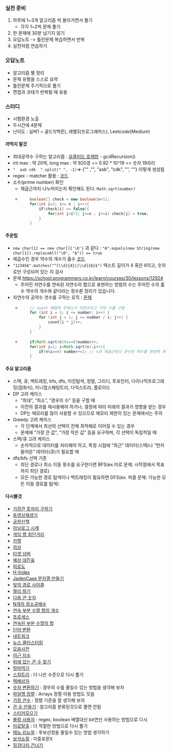 ### 실전 준비
1. 하루에 1~3개 알고리즘 씩 돌아가면서 풀기
   - 각각 1~2씩 문제 풀기
2. 한 문제에 30분 넘기지 않기
3. 오답노트 -> 틀린문제 복습하면서 반복
4. 실전처럼 연습하기


### 오답노트
- 알고리즘 별 정리
- 문제 유형을 스스로 요약
- 틀린문제 주기적으로 풀기
- 면접과 코테가 반복될 때 유용


### 스터디
- 시험환경 노출
- 두시간에 4문제
- 난이도 : 실버1 ~ 골드1(백준), 레벨3(프로그래머스), Leetcode(Medium)


#### 까먹지 말것
- 최대공약수 구하는 알고리즘 : [유클리드 호제법](./programmers/lv0/AdditionOfFractions.java) - gcdRecursion()
- int max : 약 20억, long max : 약 920경 => 0.92 * 10^19 => 숫자 19자리
- ```"  asb cdk  ".split(" ", -1)```=> {"" ,"", "asb", "cdk", "", ""} 이렇게 생성됨
- regex - matcher 활용 : [코드](./programmers/lv2/JadenCaseString.java)
- 소수(prime number) 확인
    - 제곱근까지 나누어지는지 확인해도 된다. ```Math.sqrt(number)```
  - ```java
        boolean[] check = new boolean[n+1];
        for(int i=2; i<= n ; i++){
            if(check[i] == false){
                for(int j=i*2; j<=n ; j+=i) check[j] = true;
            }
        }
    ```


#### 주운팁
- ```new char[1] == new char[]{'\0'}``` 과 같다 : ```"A".equals(new String(new char[1]).replaceAll("\0", "A")) == true```
- 제곱수인 경우 약수의 개수가 홀수 [코드](./programmers/lv1/TheNumberAndAdditionOfDivisors.java)
- ``` "123456".matches("^[\\d]{4}|[\\d]{6}$") ``` 텍스트 길이가 4 혹은 6이고, 숫자로만 구성되어 있는 지 검사 
- 문제 https://school.programmers.co.kr/learn/courses/30/lessons/12924
  - 주어진 자연수를 연속된 자연수의 합으로 표현하는 방법의 수는 주어진 수의 홀수 약수의 개수와 같다라는 정수론 정리가 있습니다.
- 자연수의 공약수 갯수를 구하는 로직 : [문제](https://school.programmers.co.kr/learn/courses/30/lessons/136798)
  - ```java
        // count 배열의 인덱스가 자연수이고 각의 수를 구함
        for (int i = 1; i <= number; i++) {
            for (int j = 1; j <= number / i; j++) {
                count[i * j]++;
            }
        }
    ```
  - ```java
        if(Math.sqrt(n)%1==0)number++;
        for(int i=1; i<Math.sqrt(n);i++){
            if(n%i==0) number+=2; // n과 제곱근보다 큰수인 약수를 한번에 계산
        }
    ```
    
#### 주요 알고리즘
- 스택, 큐, 백트래킹, bfs, dfs, 이진탐색, 정렬, 그리디, 투포인터, 다이나믹프로그래밍(점화식), 미니멈스패팅트리, 다익스트라, 플로이드
- DP 고려 케이스
  - “최대”, “최소”, “경우의 수” 등을 구할 때
  - 이전의 결과를 재사용해야 하거나, 결정에 따라 미래의 결과가 영향을 받는 경우
  - DP는 메모리를 많이 사용할 수 있으므로 메모리 제한이 있는 문제에서는 주의
- Greedy 고려 케이스
  - 각 단계에서 최선의 선택이 전체 최적해로 이어질 수 있는 경우
  - 문제에 “가장 큰 값”, “가장 작은 값” 등을 요구하며, 각 선택이 독립적일 때
- 스택/큐 고려 케이스
  - 순차적으로 데이터를 처리해야 하고, 특정 시점에 “최근” 데이터(스택)나 “먼저 들어온” 데이터(큐)가 필요할 때
- dfs/bfs 선택 기준
  - 최단 경로나 최소 이동 횟수를 요구한다면 BFS(ex.미로 문제: 시작점에서 목표까지 최단 경로)
  - 모든 가능한 경로 탐색이나 백트래킹이 필요하면 DFS(ex. 퍼즐 문제: 가능한 모든 이동 경로를 탐색)

#### 다시볼것
- [가장큰 돗자리 구하기](./programmers/lv1/PCCE10Park.java)
- [동영상재생기](./programmers/lv1/PCCP1VideoPlayer.java)
- [공원산책](./programmers/lv1/WalkInThePark.java)
- [아날로그 시계](./programmers/lv2/AnalogClock.java)
- [게임 맵 최단거리](./programmers/lv2/BfsGameMapShortestDistance.java)
- [카펫](./programmers/lv2/Carpet.java)
- [의상](./programmers/lv2/Clothes.java)
- [타겟 넘버](./programmers/lv2/DfsTargetNumber.java)
- [예상 대진표](./programmers/lv2/EstimatedMatchSheet.java)
- [피로도](./programmers/lv2/FatigueLevel.java)
- [H-Index](./programmers/lv2/HIndex.java)
- [JadenCase 문자열 만들기](./programmers/lv2/JadenCaseString.java)
- [빛의 경로 사이클](./programmers/lv2/LightPathCycle.java)
- [멀리 뛰기](./programmers/lv2/LongJump.java)
- [다음 큰 숫자](./programmers/lv2/NextBigNumber.java)
- [N개의 최소공배수](./programmers/lv2/NLeastCommonMultiple.java)
- [연속 부분 수열 합의 개수](./programmers/lv2/NumberOfConsecutivePartialSequenceSums.java)
- [프로세스](./programmers/lv2/Process.java)
- [연속된 부분 수열의 합](./programmers/lv2/SumOfConsecutiveSubsequences.java)
- [단어 변환](./programmers/lv3/BfsCountingWordConversion.java)
- [네트워크](./programmers/lv3/BfsNetwork.java)
- [뉴스 클러스터링](./programmers/lv2/KakaoNewsClustering.java)
- [모음사전](./programmers/lv2/VowelDictionary.java)
- [야근 지수](./programmers/lv3/IndexOvertimeWork.java)
- [뒤에 있는 큰 수 찾기](./programmers/lv2/FindLargeNumberBehind.java)
- [땅따먹기](./programmers/lv2/Hopscotch.java)
- [스킬트리](https://school.programmers.co.kr/learn/courses/30/lessons/49993) : 더 나은 수준으로 다시 풀기
- [택배상자](https://school.programmers.co.kr/learn/courses/30/lessons/131704)
- [숫자 변환하기](https://school.programmers.co.kr/learn/courses/30/lessons/154538) : 경우의 수를 줄일수 있는 방법을 생각해 보자
- [파일명 정렬](./programmers/lv2/KakaoSortFileNames.java) : Arrays 정렬 이용 방법도 잇음
- [가장 큰수](./programmers/lv2/LargestNumber.java) : 정렬 기준을 잘 생각해 보자
- [큰 수 만들기](./programmers/lv2/MakeBigNumber.java) : 알고리즘 분류된것으로 풀면 안됨
- [스티커모으기](https://school.programmers.co.kr/learn/courses/30/lessons/12971)
- [불량 사용자](https://school.programmers.co.kr/learn/courses/30/lessons/64064) : regex, boolean 배열대신 bit연산 사용하는 방법으로 다시
- [미로탈출](https://school.programmers.co.kr/learn/courses/30/lessons/159993) : 더 적절한 방법으로 다시 풀기
- [메뉴 리뉴얼](./programmers/lv2/KaKaoMenuRenewal.java) : 후보선정을 줄일수 있는 방법 생각하기
- [보석쇼핑](https://school.programmers.co.kr/learn/courses/30/lessons/67258) : 이중포문X
- [징검다리 건너기](https://school.programmers.co.kr/learn/courses/30/lessons/64062)